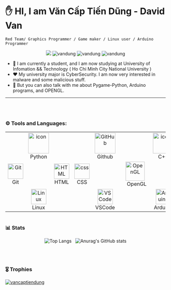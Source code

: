 # ✋ HI, I am Văn Cấp Tiến Dũng - David Van
`Red Team/ Graphics Programmer / Game maker / Linux user / Arduino Programmer`

<p align="center">
  
  <img src="https://komarev.com/ghpvc/?username=vancaptiendung&label=Profile%20views&color=29C7B4&style=flat" />
  <img src="https://img.shields.io/badge/Malicous%20Programmer-FF0000?style=for-the-badge"
 alt="vandung" />
  <img src="https://img.shields.io/badge/Graphic%20Programmer-FF9A00?style=for-the-badge"
 alt="vandung" />
  <img src="https://img.shields.io/badge/Arduino%20Program-00ABFF?style=for-the-badge" alt="vandung" />
</p>

- 👯 I am currently a student, and I am now studying at University of Infomation && Technology ( Ho Chi Minh City National University )
- ♥ My university major is CyberSecurity. I am now very interested in malware and some malicious stuff.
- 💬 But you can also talk with me about Pygame-Python, Arduino programs, and OPENGL.

<hr/>
<br/>

<!-- <table align="center">
  <tr>
    <td align="center" style="padding-right: 20px;">
      <img src="https://github-readme-streak-stats.herokuapp.com/?user=vancaptiendung&theme=cobalt" alt="dung" />
    </td>
    <td align="center" style="padding-left: 20px;">
      <img src="code.png" alt="tiendung" width="300" />
    </td>
  </tr>
</table> -->

# 

### ⚙ Tools and Languages:

<table>
  <tr>
    <td align="center" width="96">
    </td>
    <td align="center" width="96">
      <a href="#macropower-tech">
        <img src="https://techstack-generator.vercel.app/python-icon.svg" alt="icon" width="65" height="65" />
      </a>
      <br>Python
    </td>
    <td align="center" width="96">
    </td>
    <td align="center" width="96">
    </td>
    <td align="center" width="96">
       <img src="https://techstack-generator.vercel.app/github-icon.svg" width="65" height="65" alt="GitHub" />
      <br>Github
    </td>
    <td align="center" width="96">
    </td>
    <td align="center" width="96">
    </td>
    <td align="center" width="96">
      <img src="https://techstack-generator.vercel.app/cpp-icon.svg" alt="icon" width="65" height="65" />
      <br>C++
    </td>
  </tr>
  <tr>
    <td align="center" width="96">
        <img src="https://skillicons.dev/icons?i=git" width="48" height="48" alt="Git" />
      <br>Git
    </td>
    <td align="center"  width="96"> 
    </td>
    <td align="center"  width="96">
        <img src="https://skillicons.dev/icons?i=html" width="48" height="48" alt="HTML" />
      <br>HTML
    </td>
    <td align="center" width="96">
        <img src="https://skillicons.dev/icons?i=css" width="48" height="48" alt="css" />
      <br>CSS
    </td>
    <td align="center"  width="96">
    </td>
    <td align="center" width="96">
    </td>
    <td align="center" width="96">
      <img alt="OpenGL" width="60px" style="padding-right:10px;" src="https://cdn.jsdelivr.net/gh/devicons/devicon@latest/icons/opengl/opengl-plain.svg"/>
      <br>OpenGL
    </td>
    <td align="center" width="96">
    </td>
    <td align="center" width="96">
      <img src="https://skillicons.dev/icons?i=cmake" width="48" height="48" alt="cmake" />
      <br>CMake
    </td>
  </tr>
   <tr>
    <td align="center" width="96">
    </td>
    <td align="center" width="96">
        <img src="https://skillicons.dev/icons?i=linux" width="48" height="48" alt="Linux" />
      <br>Linux
    </td>
     <td align="center" width="96">
    </td>
    <td align="center" width="96">
    </td>
    <td align="center" width="96">
      <img src="https://skillicons.dev/icons?i=vscode" width="48" height="48" alt="VSCode" />
      <br>VSCode
    </td>
    <td align="center" width="96">
    </td>
     </td>
    <td align="center" width="96">
    </td>
    <td align="center" width="96">
      <img src="https://skillicons.dev/icons?i=arduino" width="48" height="48" alt="Arduino" />
      <br>Arduino
    </td>
    <td align="center" width="96">
    </td>
  </tr>
 <tr>
 </tr>
</table>

# 

### 📊 Stats
<p align="center">
  <img src="https://github-readme-stats.vercel.app/api/top-langs/?username=vancaptiendung&layout=donut&theme=cobalt" alt="Top Langs" />
  &nbsp;
  <img src="https://github-readme-stats.vercel.app/api?username=vancaptiendung&show_icons=true&theme=cobalt" alt="Anurag's GitHub stats" />
</p>
<br/>

# 

### 🎖 Trophies
<p align="left">
  <a href="https://github.com/ryo-ma/github-profile-trophy">
    <img src="https://github-profile-trophy.vercel.app/?username=vancaptiendung&theme=dracula" alt="vancaptiendung" />
  </a>
</p>
